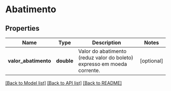 # Abatimento

## Properties
Name | Type | Description | Notes
------------ | ------------- | ------------- | -------------
**valor_abatimento** | **double** | Valor do abatimento (reduz valor do boleto) expresso em moeda corrente. | [optional] 

[[Back to Model list]](../../README.md#documentation-for-models) [[Back to API list]](../../README.md#documentation-for-api-endpoints) [[Back to README]](../../README.md)

